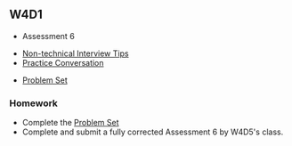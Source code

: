 ## W4D1

+ Assessment 6

* [Non-technical Interview Tips][non-tech-tips]
* [Practice Conversation][practice-conversation]
+ [Problem Set][w4d1-pset]

### Homework

+ Complete the [Problem Set][w4d1-pset]
+ Complete and submit a fully corrected Assessment 6 by W4D5's class.

[non-tech-tips]: ./notes/non_technical_tips.md
[practice-conversation]: ./notes/non_technical_tips.md
[w4d1-pset]: ./w4d1_pset.zip
[solutions-w4d1]: ./problems/solution.js
